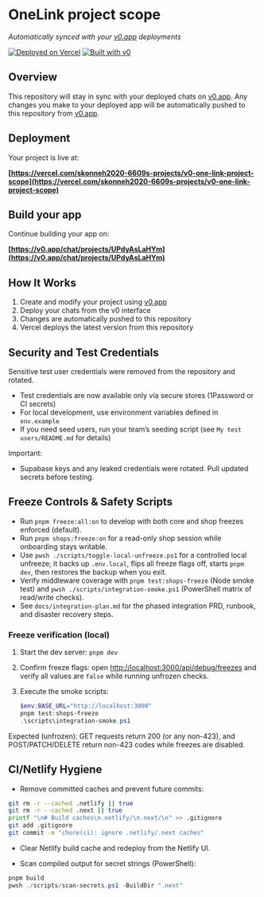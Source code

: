 # OneLink project scope

_Automatically synced with your [v0.app](https://v0.app) deployments_

[![Deployed on Vercel](https://img.shields.io/badge/Deployed%20on-Vercel-black?style=for-the-badge&logo=vercel)](https://vercel.com/skonneh2020-6609s-projects/v0-one-link-project-scope)
[![Built with v0](https://img.shields.io/badge/Built%20with-v0.app-black?style=for-the-badge)](https://v0.app/chat/projects/UPdyAsLaHYm)

## Overview

This repository will stay in sync with your deployed chats on [v0.app](https://v0.app).
Any changes you make to your deployed app will be automatically pushed to this repository from [v0.app](https://v0.app).

## Deployment

Your project is live at:

**[https://vercel.com/skonneh2020-6609s-projects/v0-one-link-project-scope](https://vercel.com/skonneh2020-6609s-projects/v0-one-link-project-scope)**

## Build your app

Continue building your app on:

**[https://v0.app/chat/projects/UPdyAsLaHYm](https://v0.app/chat/projects/UPdyAsLaHYm)**

## How It Works

1. Create and modify your project using [v0.app](https://v0.app)
2. Deploy your chats from the v0 interface
3. Changes are automatically pushed to this repository
4. Vercel deploys the latest version from this repository

## Security and Test Credentials

Sensitive test user credentials were removed from the repository and rotated.

- Test credentials are now available only via secure stores (1Password or CI secrets)
- For local development, use environment variables defined in `env.example`
- If you need seed users, run your team’s seeding script (see `My test users/README.md` for details)

Important:

- Supabase keys and any leaked credentials were rotated. Pull updated secrets before testing.

## Freeze Controls & Safety Scripts

- Run `pnpm freeze:all:on` to develop with both core and shop freezes enforced (default).
- Run `pnpm shops:freeze:on` for a read-only shop session while onboarding stays writable.
- Use `pwsh ./scripts/toggle-local-unfreeze.ps1` for a controlled local unfreeze; it backs up `.env.local`, flips all freeze flags off, starts `pnpm dev`, then restores the backup when you exit.
- Verify middleware coverage with `pnpm test:shops-freeze` (Node smoke test) and `pwsh ./scripts/integration-smoke.ps1` (PowerShell matrix of read/write checks).
- See `docs/integration-plan.md` for the phased integration PRD, runbook, and disaster recovery steps.

### Freeze verification (local)

1. Start the dev server: `pnpm dev`
2. Confirm freeze flags: open <http://localhost:3000/api/debug/freezes> and verify all values are `false` while running unfrozen checks.
3. Execute the smoke scripts:

   ```powershell
   $env:BASE_URL="http://localhost:3000"
   pnpm test:shops-freeze
   .\scripts\integration-smoke.ps1
   ```

Expected (unfrozen): GET requests return 200 (or any non-423), and POST/PATCH/DELETE return non-423 codes while freezes are disabled.

## CI/Netlify Hygiene

- Remove committed caches and prevent future commits:

```bash
git rm -r --cached .netlify || true
git rm -r --cached .next || true
printf "\n# Build caches\n.netlify/\n.next/\n" >> .gitignore
git add .gitignore
git commit -m "chore(ci): ignore .netlify/.next caches"
```

- Clear Netlify build cache and redeploy from the Netlify UI.

- Scan compiled output for secret strings (PowerShell):

```powershell
pnpm build
pwsh ./scripts/scan-secrets.ps1 -BuildDir ".next"
```
